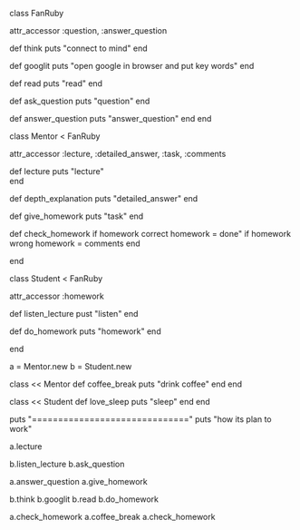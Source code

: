 class FanRuby

  attr_accessor :question, :answer_question

  def think
    puts "connect to mind"
  end

  def googlit
    puts "open google in browser and put key words"
  end

  def read
    puts "read"
  end

  def ask_question
    puts "question"
  end

  def answer_question
    puts "answer_question"
  end
end

class Mentor < FanRuby

  attr_accessor :lecture, :detailed_answer, :task, :comments

  def lecture
    puts "lecture"      
  end

  def depth_explanation
    puts "detailed_answer"
  end

  def give_homework
    puts "task"
  end

  def check_homework
    if homework correct
    homework = done"
    if homework wrong
    homework = comments
  end

end

class Student < FanRuby

  attr_accessor :homework

  def listen_lecture
    pust "listen"
  end

  def do_homework
    puts "homework"
  end

end

a = Mentor.new
b = Student.new

class << Mentor
  def coffee_break
    puts "drink coffee"
  end
end

class << Student
  def love_sleep
    puts "sleep"
  end
end

puts "=============================="
puts "how its plan to work"

a.lecture

b.listen_lecture
b.ask_question

a.answer_question
a.give_homework

b.think
b.googlit
b.read
b.do_homework

a.check_homework
a.coffee_break
a.check_homework

